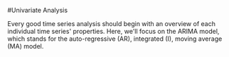 #Univariate Analysis

Every good time series analysis should begin with an overview of each individual time series' properties. Here, we'll focus on the ARIMA model, which stands for the auto-regressive (AR), integrated (I), moving average (MA) model.

